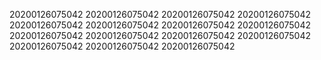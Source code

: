 20200126075042
20200126075042
20200126075042
20200126075042
20200126075042
20200126075042
20200126075042
20200126075042
20200126075042
20200126075042
20200126075042
20200126075042
20200126075042
20200126075042
20200126075042
